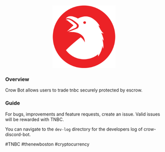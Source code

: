<p align="center">
<img src="https://raw.githubusercontent.com/tnbCrow/crow-discord-bot/main/assets/logo.png" width="200" height="200">
</p>

### Overview
Crow Bot allows users to trade tnbc securely protected by escrow.

### Guide
For bugs, improvements and feature requests, create an issue. Valid issues will be rewarded with TNBC.

You can navigate to the `dev-log` directory for the developers log of crow-discord-bot.

#TNBC #thenewboston #cryptocurrency
